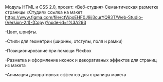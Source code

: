 Модуль HTML и CSS 2.0, проект: «Веб-студия» Семантическая разметка страницы «Студия»
ссылка на макет https://www.figma.com/file/ctWpoEHF0J9ij3curYQR3T/Web-Studio-(Version-2.1)-(Copy)?node-id=1%3A293

-Цвет, шрифты.

-Стили для геометрии (ширины, отступы, поля и рамки)

-Позиционирование при помощи Flexbox

-Разметка и оформление иконок и декоративных эффектов для страниц из макета

-Анимация декоративных эффектов для страницы макета
